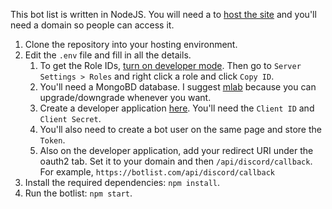 This bot list is written in NodeJS. You will need a to [host the site](https://flaviocopes.com/nodejs-hosting) and you'll need a domain so people can access it.

1. Clone the repository into your hosting environment.
2. Edit the `.env` file and fill in all the details. 
    1. To get the Role IDs, [turn on developer mode](https://support.discordapp.com/hc/en-us/articles/206346498-Where-can-I-find-my-User-Server-Message-ID-). Then go to `Server Settings > Roles` and right click a role and click `Copy ID`.
    2. You'll need a MongoBD database. I suggest [mlab](https://mlab.com/) because you can upgrade/downgrade whenever you want.
    3. Create a developer application [here](https://discordapp.com/developers/). You'll need the `Client ID` and `Client Secret`.
    4. You'll also need to create a bot user on the same page and store the `Token`.
    5. Also on the developer application, add your redirect URI under the oauth2 tab. Set it to your domain and then `/api/discord/callback`. For example, `https://botlist.com/api/discord/callback`
3. Install the required dependencies: `npm install`.
4. Run the botlist: `npm start`.
